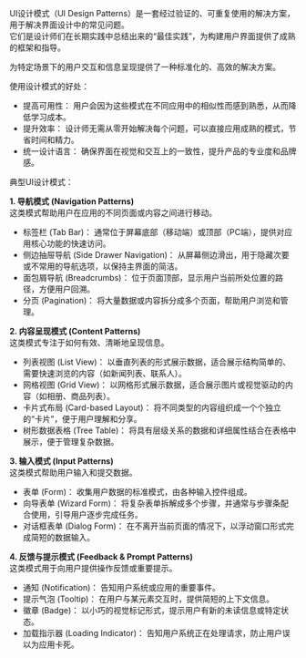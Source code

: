UI设计模式（UI Design Patterns）是一套经过验证的、可重复使用的解决方案，用于解决界面设计中的常见问题。  
它们是设计师们在长期实践中总结出来的“最佳实践”，为构建用户界面提供了成熟的框架和指导。  

为特定场景下的用户交互和信息呈现提供了一种标准化的、高效的解决方案。  

使用设计模式的好处：
- 提高可用性： 用户会因为这些模式在不同应用中的相似性而感到熟悉，从而降低学习成本。
- 提升效率： 设计师无需从零开始解决每个问题，可以直接应用成熟的模式，节省时间和精力。
- 统一设计语言： 确保界面在视觉和交互上的一致性，提升产品的专业度和品牌感。


典型UI设计模式：

**1. 导航模式 (Navigation Patterns)**   
这类模式帮助用户在应用的不同页面或内容之间进行移动。  

- 标签栏 (Tab Bar)： 通常位于屏幕底部（移动端）或顶部（PC端），提供对应用核心功能的快速访问。  
- 侧边抽屉导航 (Side Drawer Navigation)： 从屏幕侧边滑出，用于隐藏次要或不常用的导航选项，以保持主界面的简洁。  
- 面包屑导航 (Breadcrumbs)： 位于页面顶部，显示用户当前所处位置的路径，方便用户回溯。  
- 分页 (Pagination)： 将大量数据或内容拆分成多个页面，帮助用户浏览和管理。 

**2. 内容呈现模式 (Content Patterns)**  
这类模式专注于如何有效、清晰地呈现信息。  

- 列表视图 (List View)： 以垂直列表的形式展示数据，适合展示结构简单的、需要快速浏览的内容（如新闻列表、联系人）。  
- 网格视图 (Grid View)： 以网格形式展示数据，适合展示图片或视觉驱动的内容（如相册、商品列表）。  
- 卡片式布局 (Card-based Layout)： 将不同类型的内容组织成一个个独立的“卡片”，便于用户理解和分享。    
- 树形数据表格 (Tree Table)： 将具有层级关系的数据和详细属性结合在表格中展示，便于管理复杂数据。  

**3. 输入模式 (Input Patterns)**  
这类模式帮助用户输入和提交数据。  

- 表单 (Form)： 收集用户数据的标准模式，由各种输入控件组成。  
- 向导表单 (Wizard Form)： 将复杂表单拆解成多个步骤，并通常与步骤条配合使用，引导用户逐步完成任务。  
- 对话框表单 (Dialog Form)： 在不离开当前页面的情况下，以浮动窗口形式完成简短的数据输入。  

**4. 反馈与提示模式 (Feedback & Prompt Patterns)**  
这类模式用于向用户提供操作反馈或重要提示。  

- 通知 (Notification)： 告知用户系统或应用的重要事件。  
- 提示气泡 (Tooltip)： 在用户与某元素交互时，提供简短的上下文信息。  
- 徽章 (Badge)： 以小巧的视觉标记形式，提示用户有新的未读信息或特定状态。  
- 加载指示器 (Loading Indicator)： 告知用户系统正在处理请求，防止用户误以为应用卡死。  




